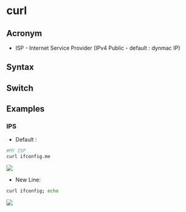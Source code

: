 # curl

## Acronym
* ISP - Internet Service Provider (IPv4 Public - default : dynmac IP)

## Syntax

## Switch

## Examples
### IPS
* Default :
````Bash
#MY ISP
curl ifconfig.me
````
[<img src="https://i.imgur.com/4VcaqNI.png">](https://i.imgur.com/4VcaqNI.png)

* New Line:
````Bash
curl ifconfig; echo
````
[<img src="https://i.imgur.com/xx9bRty.png">](https://i.imgur.com/xx9bRty.png)
